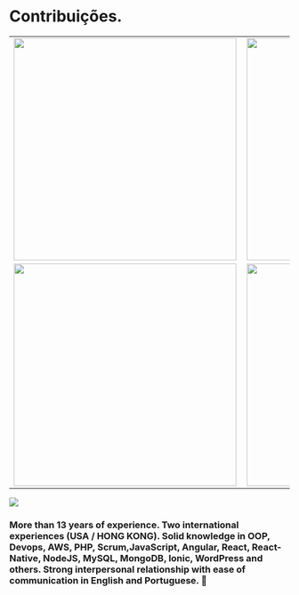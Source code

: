 # Contribuições.
<center>
<table>
  <tr>
      <td><img width="400px" align="left" src="https://github-readme-stats.vercel.app/api/top-langs/?username=joelgarciajr84&hide=html&layout=compact&theme=monokai" /></td>
      <td><img width="400px" align="left" src="https://github-readme-stats.vercel.app/api?username=joelgarciajr84&theme=monokai" /></td>
  </tr>  
    <tr>
      <td><img width="400px" align="left" src="https://github-readme-stats.vercel.app/api/pin/?username=joelgarciajr84&repo=grapqhl-nodejs-mysql&theme=monokai" /></td>
      <td><img width="400px" align="left" src="https://github-readme-stats.vercel.app/api/pin/?username=joelgarciajr84&repo=nestjs-task-management&theme=monokai" /></td>
  </tr>  
</table>
</center>


![](https://media-exp1.licdn.com/dms/image/C4D16AQF3hubX2VFPMA/profile-displaybackgroundimage-shrink_350_1400/0?e=1600300800&v=beta&t=3sedoRguL6-O334SjvvH6B98t5E0gIv6r6ZMBc6ajaA)

### More than 13 years of experience. Two international experiences (USA / HONG KONG). Solid knowledge in OOP, Devops, AWS, PHP, Scrum,JavaScript, Angular, React, React-Native, NodeJS, MySQL, MongoDB, Ionic, WordPress and others. Strong interpersonal relationship with ease of communication in English and Portuguese. 👋

